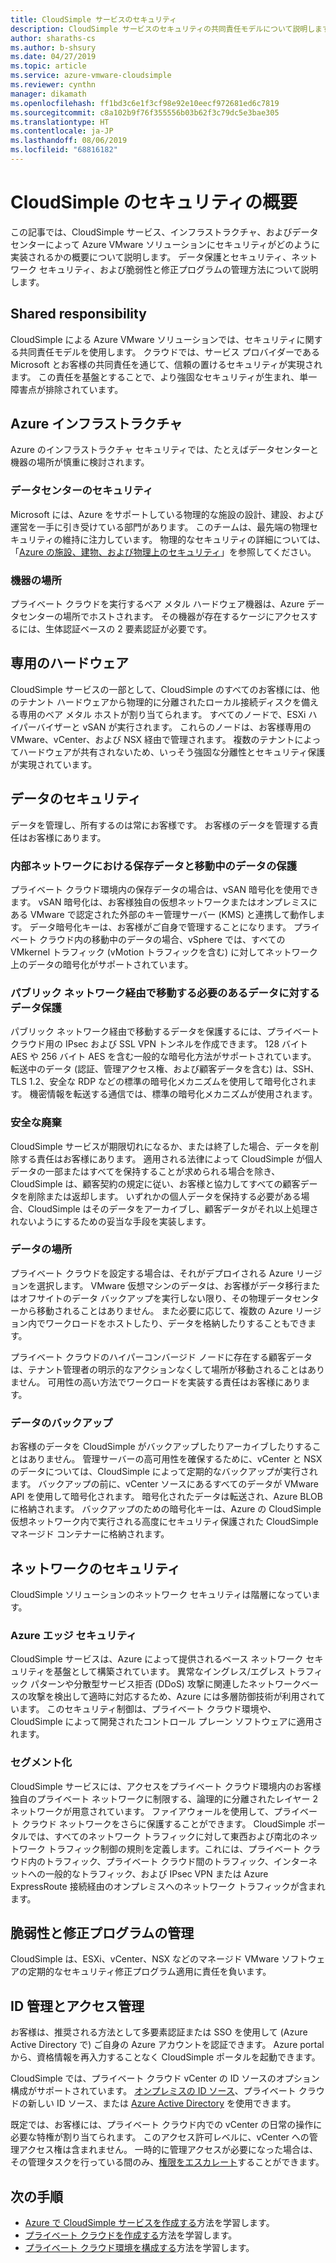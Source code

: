 ```yaml
---
title: CloudSimple サービスのセキュリティ
description: CloudSimple サービスのセキュリティの共同責任モデルについて説明します
author: sharaths-cs
ms.author: b-shsury
ms.date: 04/27/2019
ms.topic: article
ms.service: azure-vmware-cloudsimple
ms.reviewer: cynthn
manager: dikamath
ms.openlocfilehash: ff1bd3c6e1f3cf98e92e10eecf972681ed6c7819
ms.sourcegitcommit: c8a102b9f76f355556b03b62f3c79dc5e3bae305
ms.translationtype: HT
ms.contentlocale: ja-JP
ms.lasthandoff: 08/06/2019
ms.locfileid: "68816182"
---
```

# <a name="cloudsimple-security-overview"></a>CloudSimple のセキュリティの概要

この記事では、CloudSimple サービス、インフラストラクチャ、およびデータセンターによって Azure VMware ソリューションにセキュリティがどのように実装されるかの概要について説明します。 データ保護とセキュリティ、ネットワーク セキュリティ、および脆弱性と修正プログラムの管理方法について説明します。

## <a name="shared-responsibility"></a>Shared responsibility

CloudSimple による Azure VMware ソリューションでは、セキュリティに関する共同責任モデルを使用します。 クラウドでは、サービス プロバイダーである Microsoft とお客様の共同責任を通じて、信頼の置けるセキュリティが実現されます。 この責任を基盤とすることで、より強固なセキュリティが生まれ、単一障害点が排除されています。

## <a name="azure-infrastructure"></a>Azure インフラストラクチャ 

Azure のインフラストラクチャ セキュリティでは、たとえばデータセンターと機器の場所が慎重に検討されます。

### <a name="datacenter-security"></a>データセンターのセキュリティ 

Microsoft には、Azure をサポートしている物理的な施設の設計、建設、および運営を一手に引き受けている部門があります。 このチームは、最先端の物理セキュリティの維持に注力しています。 物理的なセキュリティの詳細については、「[Azure の施設、建物、および物理上のセキュリティ](https://docs.microsoft.com/azure/security/fundamentals/physical-security )」を参照してください。

### <a name="equipment-location"></a>機器の場所

プライベート クラウドを実行するベア メタル ハードウェア機器は、Azure データセンターの場所でホストされます。 その機器が存在するケージにアクセスするには、生体認証ベースの 2 要素認証が必要です。

## <a name="dedicated-hardware"></a>専用のハードウェア

CloudSimple サービスの一部として、CloudSimple のすべてのお客様には、他のテナント ハードウェアから物理的に分離されたローカル接続ディスクを備える専用のベア メタル ホストが割り当てられます。 すべてのノードで、ESXi ハイパーバイザーと vSAN が実行されます。 これらのノードは、お客様専用の VMware、vCenter、および NSX 経由で管理されます。 複数のテナントによってハードウェアが共有されないため、いっそう強固な分離性とセキュリティ保護が実現されています。

## <a name="data-security"></a>データのセキュリティ

データを管理し、所有するのは常にお客様です。 お客様のデータを管理する責任はお客様にあります。

### <a name="data-protection-for-data-at-rest-and-data-in-motion-within-internal-networks"></a>内部ネットワークにおける保存データと移動中のデータの保護

プライベート クラウド環境内の保存データの場合は、vSAN 暗号化を使用できます。 vSAN 暗号化は、お客様独自の仮想ネットワークまたはオンプレミスにある VMware で認定された外部のキー管理サーバー (KMS) と連携して動作します。 データ暗号化キーは、お客様がご自身で管理することになります。 プライベート クラウド内の移動中のデータの場合、vSphere では、すべての VMkernel トラフィック (vMotion トラフィックを含む) に対してネットワーク上のデータの暗号化がサポートされています。

### <a name="data-protection-for-data-thats-required-to-move-through-public-networks"></a>パブリック ネットワーク経由で移動する必要のあるデータに対するデータ保護

パブリック ネットワーク経由で移動するデータを保護するには、プライベート クラウド用の IPsec および SSL VPN トンネルを作成できます。 128 バイト AES や 256 バイト AES を含む一般的な暗号化方法がサポートされています。 転送中のデータ (認証、管理アクセス権、および顧客データを含む) は、SSH、TLS 1.2、安全な RDP などの標準の暗号化メカニズムを使用して暗号化されます。 機密情報を転送する通信では、標準の暗号化メカニズムが使用されます。

### <a name="secure-disposal"></a>安全な廃棄 

CloudSimple サービスが期限切れになるか、または終了した場合、データを削除する責任はお客様にあります。 適用される法律によって CloudSimple が個人データの一部またはすべてを保持することが求められる場合を除き、CloudSimple は、顧客契約の規定に従い、お客様と協力してすべての顧客データを削除または返却します。 いずれかの個人データを保持する必要がある場合、CloudSimple はそのデータをアーカイブし、顧客データがそれ以上処理されないようにするための妥当な手段を実装します。

### <a name="data-location"></a>データの場所

プライベート クラウドを設定する場合は、それがデプロイされる Azure リージョンを選択します。 VMware 仮想マシンのデータは、お客様がデータ移行またはオフサイトのデータ バックアップを実行しない限り、その物理データセンターから移動されることはありません。 また必要に応じて、複数の Azure リージョン内でワークロードをホストしたり、データを格納したりすることもできます。

プライベート クラウドのハイパーコンバージド ノードに存在する顧客データは、テナント管理者の明示的なアクションなくして場所が移動されることはありません。 可用性の高い方法でワークロードを実装する責任はお客様にあります。

### <a name="data-backups"></a>データのバックアップ
お客様のデータを CloudSimple がバックアップしたりアーカイブしたりすることはありません。 管理サーバーの高可用性を確保するために、vCenter と NSX のデータについては、CloudSimple によって定期的なバックアップが実行されます。 バックアップの前に、vCenter ソースにあるすべてのデータが VMware API を使用して暗号化されます。 暗号化されたデータは転送され、Azure BLOB に格納されます。 バックアップのための暗号化キーは、Azure の CloudSimple 仮想ネットワーク内で実行される高度にセキュリティ保護された CloudSimple マネージド コンテナーに格納されます。

## <a name="network-security"></a>ネットワークのセキュリティ

CloudSimple ソリューションのネットワーク セキュリティは階層になっています。

### <a name="azure-edge-security"></a>Azure エッジ セキュリティ

CloudSimple サービスは、Azure によって提供されるベース ネットワーク セキュリティを基盤として構築されています。 異常なイングレス/エグレス トラフィック パターンや分散型サービス拒否 (DDoS) 攻撃に関連したネットワークベースの攻撃を検出して適時に対応するため、Azure には多層防御技術が利用されています。 このセキュリティ制御は、プライベート クラウド環境や、CloudSimple によって開発されたコントロール プレーン ソフトウェアに適用されます。

### <a name="segmentation"></a>セグメント化

CloudSimple サービスには、アクセスをプライベート クラウド環境内のお客様独自のプライベート ネットワークに制限する、論理的に分離されたレイヤー 2 ネットワークが用意されています。 ファイアウォールを使用して、プライベート クラウド ネットワークをさらに保護することができます。 CloudSimple ポータルでは、すべてのネットワーク トラフィックに対して東西および南北のネットワーク トラフィック制御の規則を定義します。これには、プライベート クラウド内のトラフィック、プライベート クラウド間のトラフィック、インターネットへの一般的なトラフィック、および IPsec VPN または Azure ExpressRoute 接続経由のオンプレミスへのネットワーク トラフィックが含まれます。

## <a name="vulnerability-and-patch-management"></a>脆弱性と修正プログラムの管理 

CloudSimple は、ESXi、vCenter、NSX などのマネージド VMware ソフトウェアの定期的なセキュリティ修正プログラム適用に責任を負います。

## <a name="identity-and-access-management"></a>ID 管理とアクセス管理

お客様は、推奨される方法として多要素認証または SSO を使用して (Azure Active Directory で) ご自身の Azure アカウントを認証できます。 Azure portal から、資格情報を再入力することなく CloudSimple ポータルを起動できます。

CloudSimple では、プライベート クラウド vCenter の ID ソースのオプション構成がサポートされています。 [オンプレミスの ID ソース](https://docs.azure.cloudsimple.com/set-vcenter-identity)、プライベート クラウドの新しい ID ソース、または [Azure Active Directory](https://docs.azure.cloudsimple.com/azure-ad) を使用できます。

既定では、お客様には、プライベート クラウド内での vCenter の日常の操作に必要な特権が割り当てられます。 このアクセス許可レベルに、vCenter への管理アクセス権は含まれません。 一時的に管理アクセスが必要になった場合は、その管理タスクを行っている間のみ、[権限をエスカレート](https://docs.azure.cloudsimple.com/escalate-private-cloud-privileges)することができます。

## <a name="next-steps"></a>次の手順

* [Azure で CloudSimple サービスを作成する](quickstart-create-cloudsimple-service.md)方法を学習します。
* [プライベート クラウドを作成する](https://docs.azure.cloudsimple.com/create-private-cloud/)方法を学習します。
* [プライベート クラウド環境を構成する](quickstart-create-private-cloud.md)方法を学習します。
